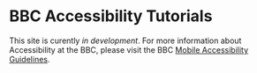 # BBC Accessibility Tutorials

This site is curently _in development_. For more information about Accessibility at the BBC, please visit the BBC [Mobile Accessibility Guidelines](http://www.bbc.co.uk/guidelines/futuremedia/accessibility/mobile).